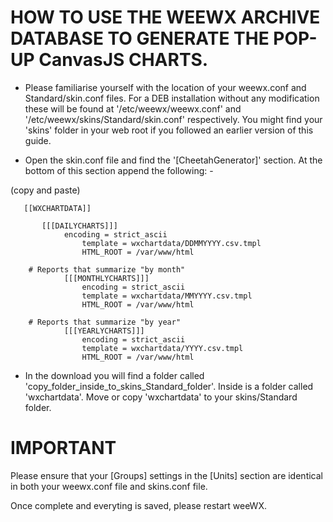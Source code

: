 # HOW TO USE THE WEEWX ARCHIVE DATABASE TO GENERATE THE POP-UP CanvasJS CHARTS.

* Please familiarise yourself with the location of your weewx.conf and Standard/skin.conf files. For a DEB installation without any modification these will be found at '/etc/weewx/weewx.conf' and '/etc/weewx/skins/Standard/skin.conf' respectively. You might find your 'skins' folder in your web root if you followed an earlier version of this guide.

* Open the skin.conf file and find the '[CheetahGenerator]' section. At the bottom of this section append the following: -

(copy and paste)

	   
	   [[WXCHARTDATA]]
	   
	       [[[DAILYCHARTS]]]
	            encoding = strict_ascii	
                    template = wxchartdata/DDMMYYYY.csv.tmpl
                    HTML_ROOT = /var/www/html

        # Reports that summarize "by month"
                [[[MONTHLYCHARTS]]]
                    encoding = strict_ascii
                    template = wxchartdata/MMYYYY.csv.tmpl
                    HTML_ROOT = /var/www/html

        # Reports that summarize "by year"
                [[[YEARLYCHARTS]]]
                    encoding = strict_ascii
                    template = wxchartdata/YYYY.csv.tmpl
                    HTML_ROOT = /var/www/html

* In the download you will find a folder called 'copy_folder_inside_to_skins_Standard_folder'. Inside is a folder called 'wxchartdata'. Move  or copy 'wxchartdata' to your skins/Standard folder.


# IMPORTANT
Please ensure that your [Groups] settings in the [Units] section are identical in both your weewx.conf file and skins.conf file.

Once complete and everyting is saved, please restart weeWX.
